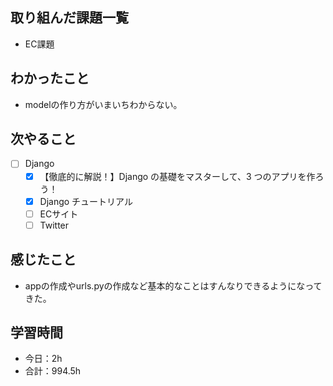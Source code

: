 ## 取り組んだ課題一覧
- EC課題

## わかったこと
- modelの作り方がいまいちわからない。

## 次やること
- [ ] Django
   - [x] 【徹底的に解説！】Django の基礎をマスターして、3 つのアプリを作ろう！
   - [x] Django チュートリアル
   - [ ] ECサイト
   - [ ] Twitter

## 感じたこと
- appの作成やurls.pyの作成など基本的なことはすんなりできるようになってきた。

## 学習時間

- 今日：2h
- 合計：994.5h